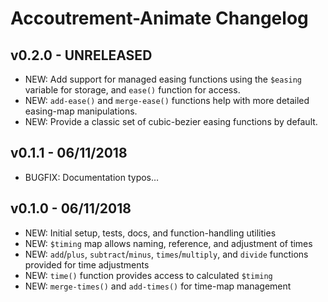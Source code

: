 Accoutrement-Animate Changelog
==============================

v0.2.0 - UNRELEASED
-------------------
- NEW: Add support for managed easing functions
  using the `$easing` variable for storage,
  and `ease()` function for access.
- NEW: `add-ease()` and `merge-ease()` functions
  help with more detailed easing-map manipulations.
- NEW: Provide a classic set of cubic-bezier easing functions by default.

v0.1.1 - 06/11/2018
-------------------
- BUGFIX: Documentation typos…

v0.1.0 - 06/11/2018
-------------------
- NEW: Initial setup, tests, docs, and function-handling utilities
- NEW: `$timing` map allows naming, reference, and adjustment of times
- NEW: `add`/`plus`, `subtract`/`minus`, `times`/`multiply`, and `divide`
  functions provided for time adjustments
- NEW: `time()` function provides access to calculated `$timing`
- NEW: `merge-times()` and `add-times()` for time-map management
